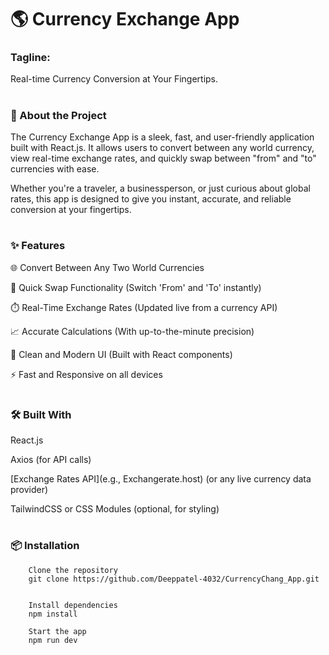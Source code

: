 # 🌎 Currency Exchange App

### Tagline:

 Real-time Currency Conversion at Your Fingertips.
#


### 🚀 About the Project
 The Currency Exchange App is a sleek, fast,  and user-friendly application built with  React.js.
 It allows users to convert between any world  currency, view real-time exchange rates, and  quickly swap between "from" and "to"  currencies with ease.
 
 Whether you're a traveler, a businessperson,  or just curious about global rates, this app  is designed to give you instant, accurate,  and reliable conversion at your fingertips.
#

### ✨ Features
🌐 Convert Between Any Two World Currencies

🔄 Quick Swap Functionality (Switch 'From' and 'To' instantly)

⏱️ Real-Time Exchange Rates (Updated live from a currency API)

📈 Accurate Calculations (With up-to-the-minute precision)

🧩 Clean and Modern UI (Built with React components)

⚡ Fast and Responsive on all devices
#


### 🛠️ Built With
React.js

Axios (for API calls)

[Exchange Rates API](e.g., Exchangerate.host) (or any live currency data provider)

TailwindCSS or CSS Modules (optional, for styling)
#

### 📦 Installation
```
    Clone the repository
    git clone https://github.com/Deeppatel-4032/CurrencyChang_App.git


    Install dependencies
    npm install

    Start the app
    npm run dev
```